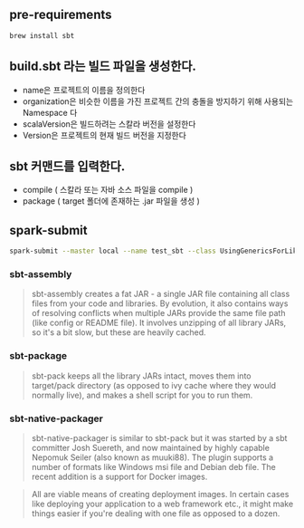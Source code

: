 ## pre-requirements
~~~sh
brew install sbt
~~~

## build.sbt 라는 빌드 파일을 생성한다.
- name은 프로젝트의 이름을 정의한다
- organization은 비슷한 이름을 가진 프로젝트 간의 충돌을 방지하기 위해 사용되는 Namespace 다
- scalaVersion은 빌드하려는 스칼라 버전을 설정한다
- Version은 프로젝트의 현재 빌드 버전을 지정한다

## sbt 커맨드를 입력한다.
- compile ( 스칼라 또는 자바 소스 파일을 compile )
- package ( target 폴더에 존재하는 .jar 파일을 생성 )

## spark-submit 
~~~sh
spark-submit --master local --name test_sbt --class UsingGenericsForLikedList sbt-build-tutorials_2.13-0.0.1-SNAPSHOT.jar
~~~

### sbt-assembly
> sbt-assembly creates a fat JAR - a single JAR file containing all class files from your code and libraries. By evolution, it also contains ways of resolving conflicts when multiple JARs provide the same file path (like config or README file). It involves unzipping of all library JARs, so it's a bit slow, but these are heavily cached.

### sbt-package
> sbt-pack keeps all the library JARs intact, moves them into target/pack directory (as opposed to ivy cache where they would normally live), and makes a shell script for you to run them.

### sbt-native-packager
> sbt-native-packager is similar to sbt-pack but it was started by a sbt committer Josh Suereth, and now maintained by highly capable Nepomuk Seiler (also known as muuki88). The plugin supports a number of formats like Windows msi file and Debian deb file. The recent addition is a support for Docker images.

> All are viable means of creating deployment images. In certain cases like deploying your application to a web framework etc., it might make things easier if you're dealing with one file as opposed to a dozen.